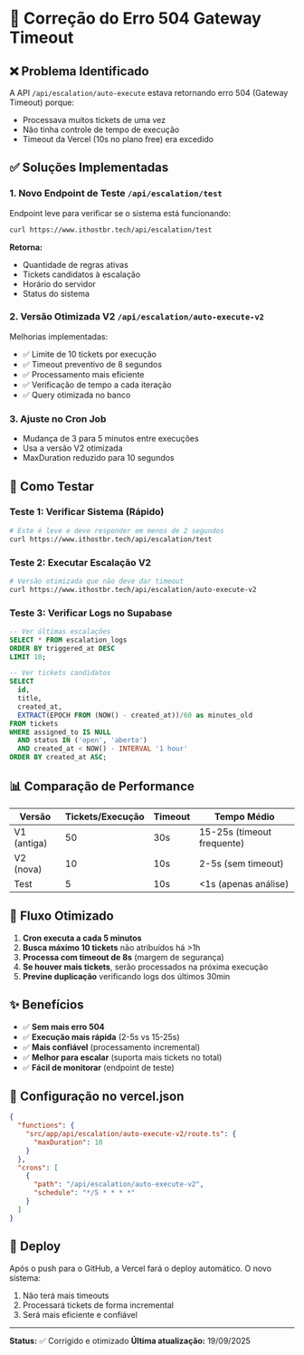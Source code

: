 # 🔧 Correção do Erro 504 Gateway Timeout

## ❌ Problema Identificado
A API `/api/escalation/auto-execute` estava retornando erro 504 (Gateway Timeout) porque:
- Processava muitos tickets de uma vez
- Não tinha controle de tempo de execução
- Timeout da Vercel (10s no plano free) era excedido

## ✅ Soluções Implementadas

### 1. **Novo Endpoint de Teste** `/api/escalation/test`
Endpoint leve para verificar se o sistema está funcionando:
```bash
curl https://www.ithostbr.tech/api/escalation/test
```

**Retorna:**
- Quantidade de regras ativas
- Tickets candidatos à escalação
- Horário do servidor
- Status do sistema

### 2. **Versão Otimizada V2** `/api/escalation/auto-execute-v2`
Melhorias implementadas:
- ✅ Limite de 10 tickets por execução
- ✅ Timeout preventivo de 8 segundos
- ✅ Processamento mais eficiente
- ✅ Verificação de tempo a cada iteração
- ✅ Query otimizada no banco

### 3. **Ajuste no Cron Job**
- Mudança de 3 para 5 minutos entre execuções
- Usa a versão V2 otimizada
- MaxDuration reduzido para 10 segundos

## 🧪 Como Testar

### Teste 1: Verificar Sistema (Rápido)
```bash
# Este é leve e deve responder em menos de 2 segundos
curl https://www.ithostbr.tech/api/escalation/test
```

### Teste 2: Executar Escalação V2
```bash
# Versão otimizada que não deve dar timeout
curl https://www.ithostbr.tech/api/escalation/auto-execute-v2
```

### Teste 3: Verificar Logs no Supabase
```sql
-- Ver últimas escalações
SELECT * FROM escalation_logs 
ORDER BY triggered_at DESC 
LIMIT 10;

-- Ver tickets candidatos
SELECT 
  id,
  title,
  created_at,
  EXTRACT(EPOCH FROM (NOW() - created_at))/60 as minutes_old
FROM tickets
WHERE assigned_to IS NULL
  AND status IN ('open', 'aberto')
  AND created_at < NOW() - INTERVAL '1 hour'
ORDER BY created_at ASC;
```

## 📊 Comparação de Performance

| Versão | Tickets/Execução | Timeout | Tempo Médio |
|--------|------------------|---------|-------------|
| V1 (antiga) | 50 | 30s | 15-25s (timeout frequente) |
| V2 (nova) | 10 | 10s | 2-5s (sem timeout) |
| Test | 5 | 10s | <1s (apenas análise) |

## 🔄 Fluxo Otimizado

1. **Cron executa a cada 5 minutos**
2. **Busca máximo 10 tickets** não atribuídos há >1h
3. **Processa com timeout de 8s** (margem de segurança)
4. **Se houver mais tickets**, serão processados na próxima execução
5. **Previne duplicação** verificando logs dos últimos 30min

## ✨ Benefícios

- ✅ **Sem mais erro 504**
- ✅ **Execução mais rápida** (2-5s vs 15-25s)
- ✅ **Mais confiável** (processamento incremental)
- ✅ **Melhor para escalar** (suporta mais tickets no total)
- ✅ **Fácil de monitorar** (endpoint de teste)

## 📝 Configuração no vercel.json

```json
{
  "functions": {
    "src/app/api/escalation/auto-execute-v2/route.ts": {
      "maxDuration": 10
    }
  },
  "crons": [
    {
      "path": "/api/escalation/auto-execute-v2",
      "schedule": "*/5 * * * *"
    }
  ]
}
```

## 🚀 Deploy

Após o push para o GitHub, a Vercel fará o deploy automático. O novo sistema:
1. Não terá mais timeouts
2. Processará tickets de forma incremental
3. Será mais eficiente e confiável

---
**Status:** ✅ Corrigido e otimizado
**Última atualização:** 19/09/2025